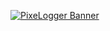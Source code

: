 [![PixeLogger Banner](https://cdn.discordapp.com/attachments/1171199173736013844/1248653740844781689/PixeLogger-Banner.jpg)](https://cdn.discordapp.com/attachments/1171199173736013844/1248653740844781689/PixeLogger-Banner.jpg)
